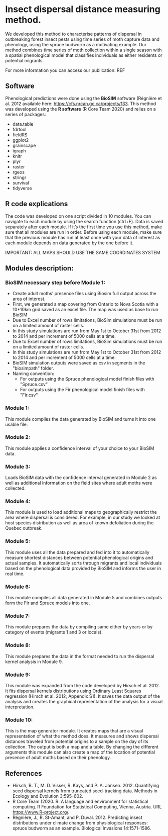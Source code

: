 # Insect dispersal distance measuring method.

We developed this method to characterise patterns of dispersal in outbreaking forest insect pests using time series of moth capture data and phenology, using the spruce budworm as a motivating example. Our method combines time series of moth collection within a single season with a spatial phenological model that classifies individuals as either residents or potential migrants. 

For more information you can access our publication: REF

## Software

Phenological predictions were done using the **BioSIM** software (Régnière et al. 2012 available here: https://cfs.nrcan.gc.ca/projects/133.
This method was developed using the **R software** (R Core Team 2020) and relies on a series of packages:
- data.table
- fdrtool
- fieldRS
- ggplot2
- grainscape
- igraph
- knitr
- plyr
- raster
- rgeos
- stringr
- survival
- tidyverse

## R code explications

The code was developed on one script divided in 10 modules. You can navigate to each module by using the search function (ctrl+F). Data is saved separately after each module.
If it’s the first time you use this method, make sure that all modules are run in order. Before using each module, make sure that the previous module has run at least once with your data of interest as each module depends on data generated by the one before it.

IMPORTANT: ALL MAPS SHOULD USE THE SAME COORDINATES SYSTEM

## Modules description:

### BioSIM necessary step before Module 1: 
- Create adult moths’ presence files using Biosim full output across the area of interest.
- First, we generated a map covering from Ontario to Nova Scotia with a 10*10km grid saved as an excel file. The map was used as base to run BioSIM
- Due to Excel number of rows limitations, BioSim simulations must be run on a limited amount of raster cells. 
- In this study simulations are run from May 1st to October 31st from 2012 to 2014 and per increment of 5000 cells at a time.
- Due to Excel number of rows limitations, BioSim simulations must be run on a limited amount of raster cells. 
- In this study simulations are run from May 1st to October 31st from 2012 to 2014 and per increment of 5000 cells at a time.
- BioSIM simulation outputs were saved as csv in segments in the "biosimpath" folder.
- Naming convention:
  - For outputs using the Spruce phenological model finish files with "Spruce.csv"
  - For outputs using the Fir phenological model finish files with "Fir.csv"
	
### Module 1: 
This module compiles the data generated by BioSIM and turns it into one usable file.

### Module 2: 
This module applies a confidence interval of your choice to your BioSIM data.

### Module 3:
Loads BioSIM data with the confidence interval generated in Module 2 as well as additional information on the field sites where adult moths were collected.

### Module 4:
This module is used to load additional maps to geographically restrict the area where dispersal is considered. For example, in our study we looked at host species distribution as well as area of known defoliation during the Quebec outbreak.

### Module 5:
This module uses all the data prepared and fed into it to automatically measure shortest distances between potential phenological origins and actual samples. It automatically sorts through migrants and local individuals based on the phenological data provided by BioSIM and informs the user in real time.

### Module 6:
This module compiles all data generated in Module 5 and combines outputs form the Fir and Spruce models into one.

### Module 7:
This module prepares the data by compiling same either by years or by category of events (migrants 1 and 3 or locals).

### Module 8:
This module prepares the data in the format needed to run the dispersal kernel analysis in Module 9.

### Module 9:
This module was expanded from the code developed by Hirsch et al. 2012. It fits dispersal kernels distributions using Ordinary Least Squares regression (Hirsch et al. 2012; Appendix S1). It saves the data output of the analysis and creates the graphical representation of the analysis for a visual interpretation.

### Module 10:
This is the map generator module. It creates maps that are a visual representation of what the method does. It measures and shows dispersal distances traveled from potential origins to a sample on the day of its collection. The output is both a map and a table. By changing the different arguments this module can also create a map of the location of potential presence of adult moths based on their phenology.


## References

- Hirsch, B. T., M. D. Visser, R. Kays, and P. A. Jansen. 2012. Quantifying seed dispersal kernels from truncated seed-tracking data. Methods in Ecology and Evolution 3:595-602.
- R Core Team (2020. R: A language and environment for statistical computing. R Foundation for Statistical Computing, Vienna, Austria. URL https://www.R-project.org/.
- Régnière, J., R. St-Amant, and P. Duval. 2012. Predicting insect distributions under climate change from physiological responses: spruce budworm as an example. Biological Invasions 14:1571-1586.


